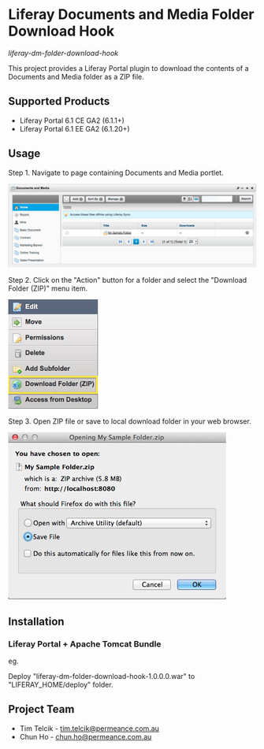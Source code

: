 # Liferay Documents and Media Folder Download Hook

*liferay-dm-folder-download-hook*

This project provides a Liferay Portal plugin to download the contents of a Documents and Media folder as a ZIP file.


## Supported Products

* Liferay Portal 6.1 CE GA2 (6.1.1+)
* Liferay Portal 6.1 EE GA2 (6.1.20+)


## Usage

Step 1. Navigate to page containing Documents and Media portlet.

![Documents and Media Portlet](/docs/images/dm-portlet-20130209.png "Documents an Media Portlet")

Step 2. Click on the "Action" button for a folder and select the "Download Folder (ZIP)" menu item.

![Documents and Media Folder Action Menu](/docs/images/dm-folder-action-menu-20130131-annot.png "Documents an Media Folder Action Menu")

Step 3. Open ZIP file or save to local download folder in your web browser.

![Firefox Download File Dialog](/docs/images/firefox-download-file-dialog-20130209.png "Firefox Download File Dialog")


## Installation

### Liferay Portal + Apache Tomcat Bundle

eg.

Deploy "liferay-dm-folder-download-hook-1.0.0.0.war" to "LIFERAY_HOME/deploy" folder.


## Project Team

* Tim Telcik - tim.telcik@permeance.com.au
* Chun Ho - chun.ho@permeance.com.au

